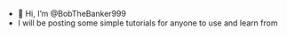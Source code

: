 - 👋 Hi, I’m @BobTheBanker999
- I will be posting some simple tutorials for anyone to use and learn from

<!---
BobTheBanker999/BobTheBanker999 is a ✨ special ✨ repository because its `README.md` (this file) appears on your GitHub profile.
You can click the Preview link to take a look at your changes.
--->
